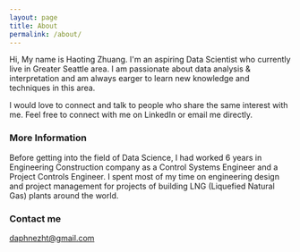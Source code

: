 ```yaml
---
layout: page
title: About
permalink: /about/
---
```


Hi, My name is Haoting Zhuang. I'm an aspiring Data Scientist who currently live in Greater Seattle area. I am passionate about data analysis & interpretation and am always earger to learn new knowledge and techniques in this area. 

I would love to connect and talk to people who share the same interest with me.  Feel free to connect with me on LinkedIn or email me directly.

### More Information

Before getting into the field of Data Science, I had worked 6 years in Engineering Construction company as a Control Systems Engineer and a Project Controls Engineer. I spent most of my time on engineering design and project management for projects of building LNG (Liquefied Natural Gas) plants around the world.

### Contact me

[daphnezht@gmail.com](mailto:daphnezht@gmail.com)
